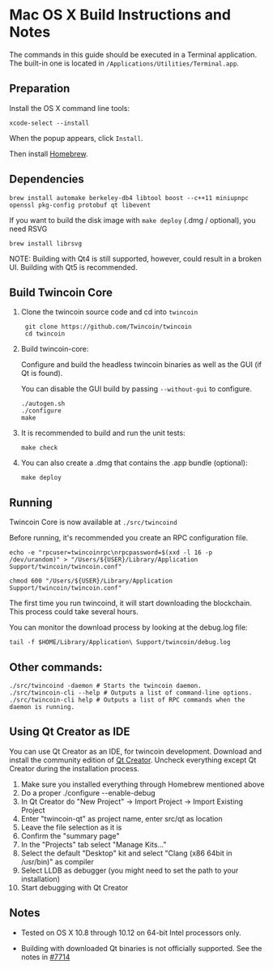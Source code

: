 Mac OS X Build Instructions and Notes
====================================
The commands in this guide should be executed in a Terminal application.
The built-in one is located in `/Applications/Utilities/Terminal.app`.

Preparation
-----------
Install the OS X command line tools:

`xcode-select --install`

When the popup appears, click `Install`.

Then install [Homebrew](https://brew.sh).

Dependencies
----------------------

    brew install automake berkeley-db4 libtool boost --c++11 miniupnpc openssl pkg-config protobuf qt libevent

If you want to build the disk image with `make deploy` (.dmg / optional), you need RSVG

    brew install librsvg

NOTE: Building with Qt4 is still supported, however, could result in a broken UI. Building with Qt5 is recommended.

Build Twincoin Core
------------------------

1. Clone the twincoin source code and cd into `twincoin`

        git clone https://github.com/Twincoin/twincoin
        cd twincoin

2.  Build twincoin-core:

    Configure and build the headless twincoin binaries as well as the GUI (if Qt is found).

    You can disable the GUI build by passing `--without-gui` to configure.

        ./autogen.sh
        ./configure
        make

3.  It is recommended to build and run the unit tests:

        make check

4.  You can also create a .dmg that contains the .app bundle (optional):

        make deploy

Running
-------

Twincoin Core is now available at `./src/twincoind`

Before running, it's recommended you create an RPC configuration file.

    echo -e "rpcuser=twincoinrpc\nrpcpassword=$(xxd -l 16 -p /dev/urandom)" > "/Users/${USER}/Library/Application Support/twincoin/twincoin.conf"

    chmod 600 "/Users/${USER}/Library/Application Support/twincoin/twincoin.conf"

The first time you run twincoind, it will start downloading the blockchain. This process could take several hours.

You can monitor the download process by looking at the debug.log file:

    tail -f $HOME/Library/Application\ Support/twincoin/debug.log

Other commands:
-------

    ./src/twincoind -daemon # Starts the twincoin daemon.
    ./src/twincoin-cli --help # Outputs a list of command-line options.
    ./src/twincoin-cli help # Outputs a list of RPC commands when the daemon is running.

Using Qt Creator as IDE
------------------------
You can use Qt Creator as an IDE, for twincoin development.
Download and install the community edition of [Qt Creator](https://www.qt.io/download/).
Uncheck everything except Qt Creator during the installation process.

1. Make sure you installed everything through Homebrew mentioned above
2. Do a proper ./configure --enable-debug
3. In Qt Creator do "New Project" -> Import Project -> Import Existing Project
4. Enter "twincoin-qt" as project name, enter src/qt as location
5. Leave the file selection as it is
6. Confirm the "summary page"
7. In the "Projects" tab select "Manage Kits..."
8. Select the default "Desktop" kit and select "Clang (x86 64bit in /usr/bin)" as compiler
9. Select LLDB as debugger (you might need to set the path to your installation)
10. Start debugging with Qt Creator

Notes
-----

* Tested on OS X 10.8 through 10.12 on 64-bit Intel processors only.

* Building with downloaded Qt binaries is not officially supported. See the notes in [#7714](https://github.com/bitcoin/bitcoin/issues/7714)
